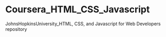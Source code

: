 # Coursera_HTML_CSS_Javascript
JohnsHopkinsUniversity_HTML, CSS, and Javascript for Web Developers repository

